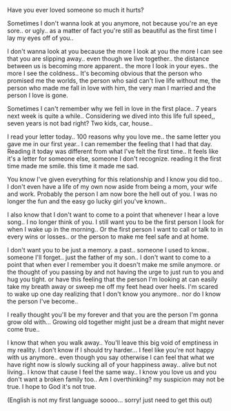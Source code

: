 Have you ever loved someone so much it hurts? 

Sometimes I don't wanna look at you anymore, not because you're an eye sore.. or ugly.. as a matter of fact you're still as beautiful as the first time I lay my eyes off of you.. 

I don't wanna look at you because the more I look at you the more I can see that you are slipping away.. even though we live together.. the distance between us is becoming more apparent.. the more I look in your eyes.. the more I see the coldness.. It's becoming obvious that the person who promised me the worlds, the person who said can't live life without me, the person who made me fall in love with him, the very man I married and the person I love is gone.

Sometimes I can't remember why we fell in love in the first place.. 7 years next week is quite a while.. Considering we dived into this life full speed,, seven years is not bad right? Two kids, car, house..

I read your letter today.. 100 reasons why you love me.. the same letter you gave me in our first year.. I can remember the feeling that I had that day. Reading it today was different from what I've felt the first time.. It feels like it's a letter for someone else, someone I don't recognize. reading it the first time made me smile. this time it made me sad. 

You know I've given everything for this relationship and I know you did too.. I don't even have a life of my own now aside from being a mom, your wife and work. Probably the person I am now bore the hell out of you. I was no longer the fun and the easy go lucky girl you've known..  

I also know that I don't want to come to a point that whenever I hear a love song.. I no longer think of you. I still want you to be the first person I look for when I wake up in the morning.. Or the first person I want to call or talk to in every wins or losses.. or the person to make me feel safe and at home. 

I don't want you to be just a memory. a past.. someone I used to know.. someone I'll forget.. just the father of my son.. I don't want to come to a point that when ever I remember you it doesn't make me smile anymore. or the thought of you passing by and not having the urge to just run to you and hug you tight. or have this feeling that the person I'm looking at can easily take my breath away or sweep me off my feet head over heels. I'm scared to wake up one day realizing that I don't know you anymore.. nor do I know the person I've become..

I really thought you'll be my forever and that you are the person I'm gonna grow old with... Growing old together might just be a dream that might never come true..  

I know that when you walk away.. You'll leave this big void of emptiness in my reality. I don't know if I should try harder... I feel like you're not happy with us anymore.. even though you say otherwise I can feel that what we have right now is slowly sucking all of your happiness away..  alive but not living.. I know that cause I feel the same way.. I know you love us and you don't want a broken family too.. Am I overthinking? my suspicion may not be true. I hope to God it's not true.

(English is not my first language soooo... sorry! just need to get this out)